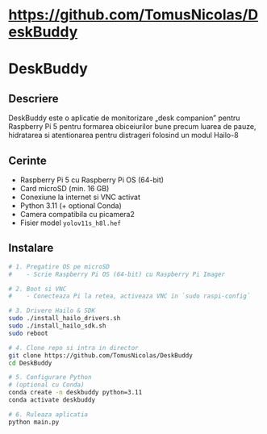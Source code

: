 # https://github.com/TomusNicolas/DeskBuddy

# DeskBuddy

## Descriere
DeskBuddy este o aplicatie de monitorizare „desk companion” pentru Raspberry Pi 5 pentru formarea obiceiurilor bune precum luarea de pauze, hidratarea si atentionarea pentru distrageri folosind un modul Hailo-8

## Cerinte
- Raspberry Pi 5 cu Raspberry Pi OS (64-bit)  
- Card microSD (min. 16 GB)  
- Conexiune la internet si VNC activat  
- Python 3.11 (+ optional Conda)  
- Camera compatibila cu picamera2  
- Fisier model `yolov11s_h8l.hef`

## Instalare

```bash
# 1. Pregatire OS pe microSD
#    - Scrie Raspberry Pi OS (64-bit) cu Raspberry Pi Imager

# 2. Boot si VNC
#    - Conecteaza Pi la retea, activeaza VNC in `sudo raspi-config`

# 3. Drivere Hailo & SDK
sudo ./install_hailo_drivers.sh
sudo ./install_hailo_sdk.sh
sudo reboot

# 4. Clone repo si intra in director
git clone https://github.com/TomusNicolas/DeskBuddy
cd DeskBuddy

# 5. Configurare Python
# (optional cu Conda)
conda create -n deskbuddy python=3.11
conda activate deskbuddy

# 6. Ruleaza aplicatia
python main.py
